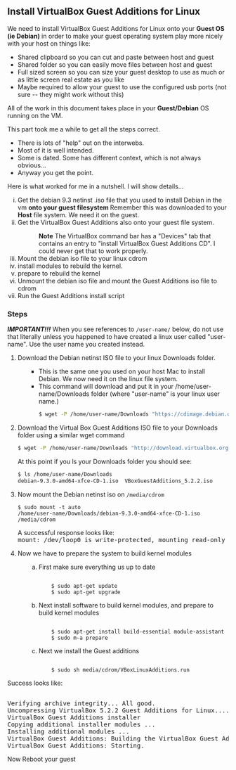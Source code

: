 ## Install VirtualBox Guest Additions for Linux  

We need to install VirtualBox Guest Additions for Linux onto your **Guest OS (ie Debian)** in order to make your guest operating system play more nicely with your host on things like:  
<ul>
  <li>Shared clipboard so you can cut and paste between host and guest
  <li>Shared folder so you can easily move files between host and guest
  <li>Full sized screen so you can size your guest desktop to use as much or as little screen real estate as you like
  <li>Maybe required to allow your guest to use the configured usb ports (not sure -- they might work without this)
</ul>

All of the work in this document takes place in your **Guest/Debian** OS running on the VM.  

This part took me a while to get all the steps correct.  
<ul>
  <li>There is lots of "help" out on the interwebs.  
  <li>Most of it is well intended.  
  <li>Some is dated.  Some has different context, which is not always obvious...  
  <li>Anyway you get the point.
</ul>



Here is what worked for me in a nutshell.  I will show details...
<ol type="i">
  <li>Get the debian 9.3 netinst .iso file that you used to install Debian in the vm <strong>onto your guest filesystem </strong>  
  Remember this was downloaded to your <strong>Host</strong> file system.  We need it on the guest.
  <li>Get the VirtualBox Guest Additions also onto your guest file system.
  <ul><ul><strong>Note</strong> The VirtualBox command bar has a "Devices" tab that contains an entry to "install VirtualBox Guest Additions CD".  I could never get that to work properly.
  </ul></ul>
  <li>Mount the debian iso file to your linux cdrom
  <li>install modules to rebuild the kernel.
  <li>prepare to rebuild the kernel
  <li>Unmount the debian iso file and mount the Guest Additions iso file to cdrom
  <li>Run the Guest Additions install script
</ol>

### Steps

<strong><em>IMPORTANT!!!</em></strong>   When you see references to <code>/user-name/</code> below, do not use that literally unless you happened to have created a linux user called "user-name".  Use the user name you created instead.

<ol>
  <li>Download the Debian netinst ISO file to your linux Downloads folder.
    <ul><ul>
      <li>This is the same one you used on your host Mac to install Debian.  We now need it on the linux file system. 
      <li>This command will download and put it in your /home/user-name/Downloads folder (where "user-name" is your linux user name.)  

```bash
$ wget -P /home/user-name/Downloads "https://cdimage.debian.org/debian-cd/current/amd64/iso-cd/debian-9.3.0-amd64-xfce-CD-1.iso"
```
   </ul></ul>
    
  <li>Download the Virtual Box Guest Additions ISO file to your Downloads folder using a similar wget command  
  
```bash
$ wget -P /home/user-name/Downloads "http://download.virtualbox.org/virtualbox/5.2.2/VBoxGuestAdditions_5.2.2.iso"
```
At this point if you ls your Downloads folder you should see:

```bash
$ ls /home/user-name/Downloads
debian-9.3.0-amd64-xfce-CD-1.iso  VBoxGuestAdditions_5.2.2.iso
```
  <li>Now mount the Debian netinst iso on <code>/media/cdrom</code>  

<code>$ sudo mount -t auto /home/user-name/Downloads/debian-9.3.0-amd64-xfce-CD-1.iso /media/cdrom</code>  

A successful response looks like:  
<samp>mount: /dev/loop0 is write-protected, mounting read-only
</samp>

  <li>Now we have to prepare the system to build kernel modules
  <ol type="a"><ol type="a">
    <li> First make sure everything us up to date 
    <pre><code>
    $ sudo apt-get update  
    $ sudo apt-get upgrade  </code></pre>
    <li>Next install software to build kernel modules, and prepare to build kernel modules
    <pre><code>
    $ sudo apt-get install build-essential module-assistant
    $ sudo m-a prepare</code></pre>
    <li>Next we install the Guest additions
    <pre><code>
    $ sudo sh media/cdrom/VBoxLinuxAdditions.run </code></pre>
  </ol></ol>



</ol>
Success looks like:  
<pre><samp>
Verifying archive integrity... All good.
Uncompressing VirtualBox 5.2.2 Guest Additions for Linux........
VirtualBox Guest Additions installer
Copying additional installer modules ...
Installing additional modules ...
VirtualBox Guest Additions: Building the VirtualBox Guest Additions kernel modules.
VirtualBox Guest Additions: Starting.</samp></pre>


Now Reboot your guest


